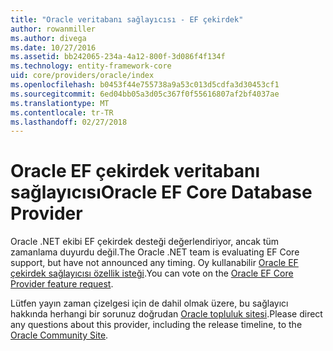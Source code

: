 ```yaml
---
title: "Oracle veritabanı sağlayıcısı - EF çekirdek"
author: rowanmiller
ms.author: divega
ms.date: 10/27/2016
ms.assetid: bb242065-234a-4a12-800f-3d086f4f134f
ms.technology: entity-framework-core
uid: core/providers/oracle/index
ms.openlocfilehash: b0453f44e755738a9a53c013d5cdfa3d30453cf1
ms.sourcegitcommit: 6ed04bb05a3d05c367f0f55616807af2bf4037ae
ms.translationtype: MT
ms.contentlocale: tr-TR
ms.lasthandoff: 02/27/2018
---
```

# <a name="oracle-ef-core-database-provider"></a><span data-ttu-id="c0790-102">Oracle EF çekirdek veritabanı sağlayıcısı</span><span class="sxs-lookup"><span data-stu-id="c0790-102">Oracle EF Core Database Provider</span></span>

<span data-ttu-id="c0790-103">Oracle .NET ekibi EF çekirdek desteği değerlendiriyor, ancak tüm zamanlama duyurdu değil.</span><span class="sxs-lookup"><span data-stu-id="c0790-103">The Oracle .NET team is evaluating EF Core support, but have not announced any timing.</span></span> <span data-ttu-id="c0790-104">Oy kullanabilir [Oracle EF çekirdek sağlayıcısı özellik isteği](https://apex.oracle.com/pls/apex/f?p=18357:39:105422858407495::NO::P39_ID:28241).</span><span class="sxs-lookup"><span data-stu-id="c0790-104">You can vote on the [Oracle EF Core Provider feature request](https://apex.oracle.com/pls/apex/f?p=18357:39:105422858407495::NO::P39_ID:28241).</span></span>

<span data-ttu-id="c0790-105">Lütfen yayın zaman çizelgesi için de dahil olmak üzere, bu sağlayıcı hakkında herhangi bir sorunuz doğrudan [Oracle topluluk sitesi](https://community.oracle.com/).</span><span class="sxs-lookup"><span data-stu-id="c0790-105">Please direct any questions about this provider, including the release timeline, to the [Oracle Community Site](https://community.oracle.com/).</span></span>
